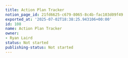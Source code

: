 ```yaml
---
title: Action Plan Tracker
notion_page_id: 21fd6625-c679-8065-8c4b-fac103d09f49
exported_at: '2025-07-02T18:38:25.943106+00:00'
id: 108
name: Action Plan Tracker
owner:
- Ryan Laird
status: Not started
publishing-status: Not started
---
```


